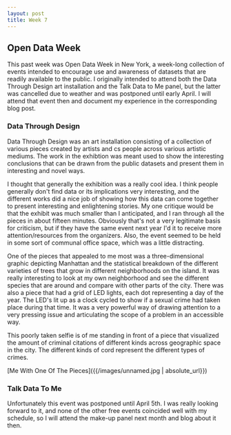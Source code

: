 ```yaml
---
layout: post
title: Week 7
---
```


## Open Data Week

This past week was Open Data Week in New York, a week-long collection of events intended to encourage use and awareness of datasets that are readily available to the public. I originally intended to attend both the Data Through Design art installation and the Talk Data to Me panel, but the latter was cancelled due to weather and was postponed until early April. I will attend that event then and document my experience in the corresponding blog post.

### Data Through Design

Data Through Design was an art installation consisting of a collection of various pieces created by artists and cs people across various artistic mediums. The work in the exhibtion was meant used to show the interesting conclusions that can be drawn from the public datasets and present them in interesting and novel ways.

I thought that generally the exhibition was a really cool idea. I think people generally don't find data or its implications very interesting, and the different works did a nice job of showing how this data can come together to present interesting and enlightening stories. My one critique would be that the exhibit was much smaller than I anticipated, and I ran through all the pieces in about fifteen minutes. Obviously that's not a very legitimate basis for criticism, but if they have the same event next year I'd it to receive more attention/resources from the organizers. Also, the event seemed to be held in some sort of communal office space, which was a little distracting.

One of the pieces that appealed to me most was a three-dimensional graphic depicting Manhattan and the statistical breakdown of the different varieties of trees that grow in different neighborhoods on the island. It was really interesting to look at my own neighborhood and see the different species that are around and compare with other parts of the city. There was also a piece that had a grid of LED lights, each dot representing a day of the year. The LED's lit up as a clock cycled to show if a sexual crime had taken place during that time. It was a very powerful way of drawing attention to a very pressing issue and articulating the scope of a problem in an accessible way.

This poorly taken selfie is of me standing in front of a piece that visualized the amount of criminal citations of different kinds across geographic space in the city. The different kinds of cord represent the different types of crimes.

[Me With One Of The Pieces]({{/images/unnamed.jpg | absolute_url}})

### Talk Data To Me

Unfortunately this event was postponed until April 5th. I was really looking forward to it, and none of the other free events coincided well with my schedule, so I will attend the make-up panel next month and blog about it then.